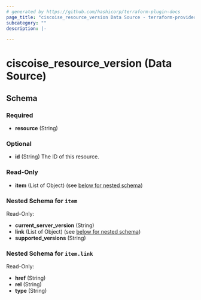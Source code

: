 ```yaml
---
# generated by https://github.com/hashicorp/terraform-plugin-docs
page_title: "ciscoise_resource_version Data Source - terraform-provider-ciscoise"
subcategory: ""
description: |-
  
---
```


# ciscoise_resource_version (Data Source)





<!-- schema generated by tfplugindocs -->
## Schema

### Required

- **resource** (String)

### Optional

- **id** (String) The ID of this resource.

### Read-Only

- **item** (List of Object) (see [below for nested schema](#nestedatt--item))

<a id="nestedatt--item"></a>
### Nested Schema for `item`

Read-Only:

- **current_server_version** (String)
- **link** (List of Object) (see [below for nested schema](#nestedobjatt--item--link))
- **supported_versions** (String)

<a id="nestedobjatt--item--link"></a>
### Nested Schema for `item.link`

Read-Only:

- **href** (String)
- **rel** (String)
- **type** (String)


